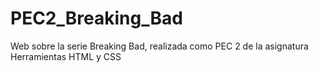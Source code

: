 # PEC2_Breaking_Bad
Web sobre la serie Breaking Bad, realizada como PEC 2 de la asignatura Herramientas HTML y CSS
